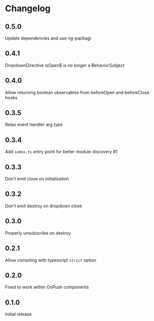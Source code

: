 # Changelog

## 0.5.0

Update dependencies and use ng-packagr

## 0.4.1

DropdownDirective isOpen$ is no longer a BehaviorSubject

## 0.4.0

Allow returning boolean observables from beforeOpen and beforeClose hooks

## 0.3.5

Relax event handler arg type

## 0.3.4

Add `index.ts` entry point for better module discovery #1

## 0.3.3

Don't emit close on initialization

## 0.3.2

Don't emit destroy on dropdown close

## 0.3.0

Properly unsubscribe on destroy

## 0.2.1

Allow compiling with typescript `strict` option

## 0.2.0

Fixed to work within OnPush components

## 0.1.0

Initial release
